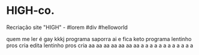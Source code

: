 # HIGH-co.
Recriação site "HIGH" - #lorem #div #helloworld

quem me ler é gay kkkj
programa saporra ai e fica keto
programa lentinho pros cria
edita lentinho pros cria aa aa aa aa aa aa aa  a a  a a a a a a  a a a a
